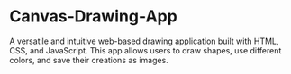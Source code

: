 # Canvas-Drawing-App
A versatile and intuitive web-based drawing application built with HTML, CSS, and JavaScript. This app allows users to draw shapes, use different colors, and save their creations as images.
